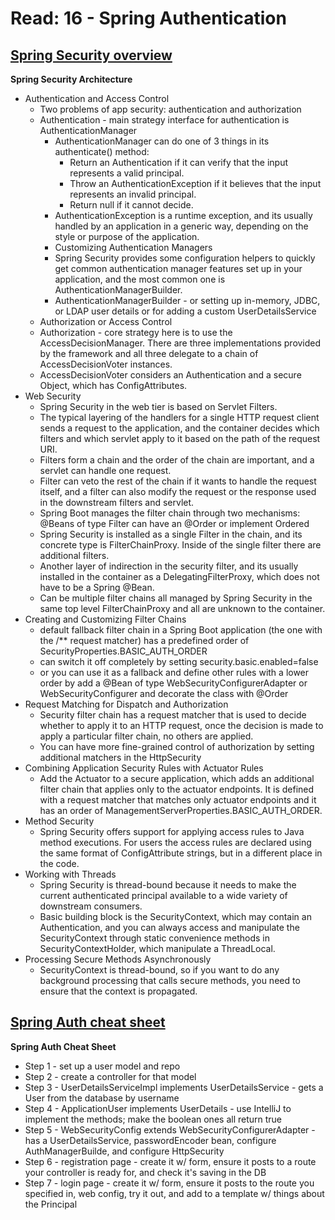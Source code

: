 # Read: 16 - Spring Authentication

## [Spring Security overview](https://spring.io/guides/topicals/spring-security-architecture/)

**Spring Security Architecture**
 * Authentication and Access Control
   - Two problems of app security: authentication and authorization 
   - Authentication - main strategy interface for authentication is AuthenticationManager
     * AuthenticationManager can do one of 3 things in its authenticate() method: 
       - Return an Authentication if it can verify that the input represents a valid principal.
       - Throw an AuthenticationException if it believes that the input represents an invalid principal.
       - Return null if it cannot decide.
     * AuthenticationException is a runtime exception, and its usually handled by an application in a generic way, depending on the style or purpose of the application.
     * Customizing Authentication Managers
      - Spring Security provides some configuration helpers to quickly get common authentication manager features set up in your application, and the most common one is AuthenticationManagerBuilder.
      - AuthenticationManagerBuilder - or setting up in-memory, JDBC, or LDAP user details or for adding a custom UserDetailsService
    *  Authorization or Access Control
      - Authorization - core strategy here is to use the AccessDecisionManager. There are three implementations provided by the framework and all three delegate to a chain of AccessDecisionVoter instances.
      - AccessDecisionVoter considers an Authentication and a secure Object, which has ConfigAttributes.
  * Web Security
    - Spring Security in the web tier is based on Servlet Filters.
    - The typical layering of the handlers for a single HTTP request client sends a request to the application, and the container decides which filters and which servlet apply to it based on the path of the request URI.
    - Filters form a chain and the order of the chain are important, and a servlet can handle one request.
    - Filter can veto the rest of the chain if it wants to handle the request itself, and a filter can also modify the request or the response used in the downstream filters and servlet. 
    - Spring Boot manages the filter chain through two mechanisms: @Beans of type Filter can have an @Order or implement Ordered
    - Spring Security is installed as a single Filter in the chain, and its concrete type is FilterChainProxy. Inside of the single filter there are additional filters.
    - Another layer of indirection in the security filter, and its usually installed in the container as a DelegatingFilterProxy, which does not have to be a Spring @Bean. 
    - Can be multiple filter chains all managed by Spring Security in the same top level FilterChainProxy and all are unknown to the container. 
  * Creating and Customizing Filter Chains
    - default fallback filter chain in a Spring Boot application (the one with the /** request matcher) has a predefined order of SecurityProperties.BASIC_AUTH_ORDER
    - can switch it off completely by setting security.basic.enabled=false
    - or you can use it as a fallback and define other rules with a lower order by add a @Bean of type WebSecurityConfigurerAdapter or WebSecurityConfigurer and decorate the class with @Order 
  * Request Matching for Dispatch and Authorization 
    - Security filter chain has a request matcher that is used to decide whether to apply it to an HTTP request, once the decision is made to apply a particular filter chain, no others are applied. 
    - You can have more fine-grained control of authorization by setting additional matchers in the HttpSecurity
  * Combining Application Security Rules with Actuator Rules
    - Add the Actuator to a secure application, which adds an additional filter chain that applies only to the actuator endpoints. It is defined with a request matcher that matches only actuator endpoints and it has an order of ManagementServerProperties.BASIC_AUTH_ORDER.
  * Method Security
    - Spring Security offers support for applying access rules to Java method executions. For users the access rules are declared using the same format of ConfigAttribute strings, but in a different place in the code.
  * Working with Threads
    - Spring Security is thread-bound because it needs to make the current authenticated principal available to a wide variety of downstream consumers. 
    - Basic building block is the SecurityContext, which may contain an Authentication, and you can always access and manipulate the SecurityContext through static convenience methods in SecurityContextHolder, which manipulate a ThreadLocal.
  * Processing Secure Methods Asynchronously
    - SecurityContext is thread-bound, so if you want to do any background processing that calls secure methods, you need to ensure that the context is propagated. 

## [Spring Auth cheat sheet](https://github.com/codefellows/seattle-java-401d2/blob/master/SpringAuthCheatSheet.md)

**Spring Auth Cheat Sheet**
 * Step 1 - set up a user model and repo
 * Step 2 - create a controller for that model
 * Step 3 - UserDetailsServiceImpl implements UserDetailsService - gets a User from the database by username 
 * Step 4 - ApplicationUser implements UserDetails - use IntelliJ to implement the methods; make the boolean ones all return true
 * Step 5 - WebSecurityConfig extends WebSecurityConfigurerAdapter - has a UserDetailsService, passwordEncoder bean, configure AuthManagerBuilde, and configure HttpSecurity
 * Step 6 - registration page - create it w/ form, ensure it posts to a route your controller is ready for, and check it's saving in the DB
 * Step 7 - login page - create it w/ form,
ensure it posts to the route you specified in, web config, try it out, and add to a template w/ things about the Principal